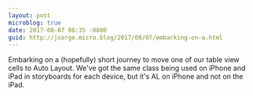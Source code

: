 ```yaml
---
layout: post
microblog: true
date: 2017-08-07 06:35 -0800
guid: http://jsorge.micro.blog/2017/08/07/embarking-on-a.html
---
```

Embarking on a (hopefully) short journey to move one of our table view cells to Auto Layout. We've got the same class being used on iPhone and iPad in storyboards for each device, but it's AL on iPhone and not on the iPad.
